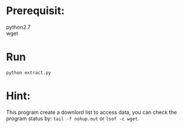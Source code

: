 # Prerequisit:
python2.7
<br>
wget

# Run 
```python extract.py```

# Hint:
This program create a downlord list to access data, you can check the program status by: ```tail -f nohup.out``` or ```lsof -c wget```. 
